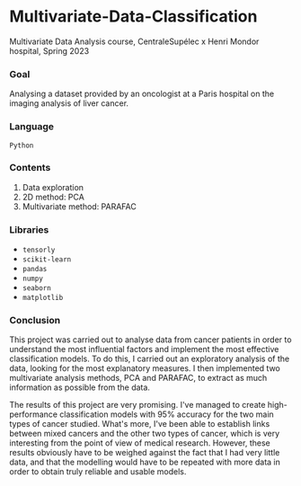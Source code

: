 # Multivariate-Data-Classification
Multivariate Data Analysis course, CentraleSupélec x Henri Mondor hospital, Spring 2023

### Goal
Analysing a dataset provided by an oncologist at a Paris hospital on the imaging analysis of liver cancer.

### Language
```Python```

### Contents
1. Data exploration
2. 2D method: PCA
3. Multivariate method: PARAFAC

### Libraries
* ```tensorly```
* ```scikit-learn```
* ```pandas```
* ```numpy```
* ```seaborn```
* ```matplotlib```

### Conclusion
This project was carried out to analyse data from cancer patients in order to understand the most influential factors and implement the most effective classification models. To do this, I carried out an exploratory analysis of the data, looking for the most explanatory measures. I then implemented two multivariate analysis methods, PCA and PARAFAC, to extract as much information as possible from the data.

The results of this project are very promising. I've managed to create high-performance classification models with 95% accuracy for the two main types of cancer studied. What's more, I've been able to establish links between mixed cancers and the other two types of cancer, which is very interesting from the point of view of medical research. However, these results obviously have to be weighed against the fact that I had very little data, and that the modelling would have to be repeated with more data in order to obtain truly reliable and usable models.
